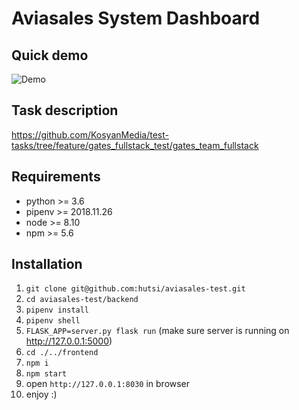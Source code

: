 # Aviasales System Dashboard

## Quick demo
![Demo](https://github.com/hutsi/aviasales-test/blob/master/demo.gif)

## Task description
https://github.com/KosyanMedia/test-tasks/tree/feature/gates_fullstack_test/gates_team_fullstack

## Requirements

- python >= 3.6
- pipenv >= 2018.11.26
- node >= 8.10
- npm >= 5.6

## Installation

1. `git clone git@github.com:hutsi/aviasales-test.git`
2. `cd aviasales-test/backend`
3. `pipenv install`
4. `pipenv shell`
5. `FLASK_APP=server.py flask run` (make sure server is running on http://127.0.0.1:5000)
6. `cd ./../frontend`
7. `npm i`
8. `npm start`
9. open `http://127.0.0.1:8030` in browser
10. enjoy :)

